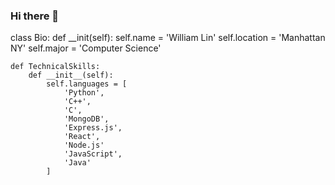 ### Hi there 👋

class Bio:
    def __init(self):
        self.name = 'William Lin'
        self.location = 'Manhattan NY'
        self.major = 'Computer Science'

    def TechnicalSkills:
        def __init__(self):
            self.languages = [
                'Python',
                'C++',
                'C',
                'MongoDB',
                'Express.js',
                'React',
                'Node.js'
                'JavaScript',
                'Java'
            ]


<!--
**williamlin6803/williamlin6803** is a ✨ _special_ ✨ repository because its `README.md` (this file) appears on your GitHub profile.
